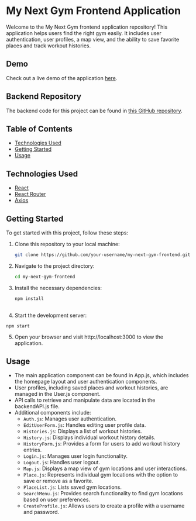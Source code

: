 # My Next Gym Frontend Application

Welcome to the My Next Gym frontend application repository! This application helps users find the right gym easily. It includes user authentication, user profiles, a map view, and the ability to save favorite places and track workout histories.

## Demo

Check out a live demo of the application [here](https://www.youtube.com/watch?v=VFmsh5oNHYA&t=2s).

## Backend Repository

The backend code for this project can be found in [this GitHub repository](https://github.com/doinyco/Backend-next-gym).

## Table of Contents

- [Technologies Used](#technologies-used)
- [Getting Started](#getting-started)
- [Usage](#usage)

## Technologies Used

- [React](https://reactjs.org/)
- [React Router](https://reactrouter.com/)
- [Axios](https://axios-http.com/)

## Getting Started

To get started with this project, follow these steps:

1. Clone this repository to your local machine:
   
   ```bash
   git clone https://github.com/your-username/my-next-gym-frontend.git

3. Navigate to the project directory:
   
   ```bash
   cd my-next-gym-frontend
   
5. Install the necessary dependencies:
   
   ```bash
   npm install
  
7. Start the development server:
   
  ```shell
  npm start
  ```
  
5. Open your browser and visit http://localhost:3000 to view the application.

## Usage
- The main application component can be found in App.js, which includes the homepage layout and user authentication components.
- User profiles, including saved places and workout histories, are managed in the User.js component.
- API calls to retrieve and manipulate data are located in the backendAPI.js file.
- Additional components include:
  - `Auth.js`: Manages user authentication.
  - `EditUserForm.js`: Handles editing user profile data.
  - `Histories.js`: Displays a list of workout histories.
  - `History.js`: Displays individual workout history details.
  - `HistoryForm.js`: Provides a form for users to add workout history entries.
  - `Login.js`: Manages user login functionality.
  - `Logout.js`: Handles user logout.
  - `Map.js`: Displays a map view of gym locations and user interactions.
  - `Place.js`: Represents individual gym locations with the option to save or remove as a favorite.
  - `PlaceList.js`: Lists saved gym locations.
  - `SearchMenu.js`: Provides search functionality to find gym locations based on user preferences.
  - `CreateProfile.js`: Allows users to create a profile with a username and password.
